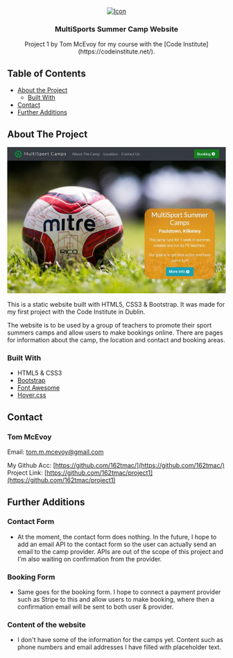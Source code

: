 <br />
<p align="center">
  <a href="https://github.com/162tmac/project1">
    <img src="assets/images/favicon.ico" alt="Icon" width="80" height="80">
  </a>

  <h3 align="center">MultiSports Summer Camp Website</h3>

  <p align="center">
    Project 1 by Tom McEvoy for my course with the [Code Institute](https://codeinstitute.net/).
    <br />

  </p>
</p>



## Table of Contents

* [About the Project](#about-the-project)
  * [Built With](#built-with)
* [Contact](#contact)
* [Further Additions](#further-additions)



## About The Project

![Landing Page ScreenShot](./assets/images/README-images/landing-screenshot.JPG)

This is a static website built with HTML5, CSS3 & Bootstrap. It was made for my first project with the Code Institute in Dublin.

The website is to be used by a group of teachers to promote their sport summers camps and allow users to make bookings online.
There are pages for information about the camp, the location and contact and booking areas.



### Built With

* HTML5 & CSS3
* [Bootstrap](https://getbootstrap.com/)
* [Font Awesome](https://fontawesome.com/)
* [Hover.css](https://ianlunn.github.io/Hover/)



## Contact

### Tom McEvoy


Email: tom.m.mcevoy@gmail.com

My Github Acc: [https://github.com/162tmac/](https://github.com/162tmac/) <br />
Project Link:  [https://github.com/162tmac/project1](https://github.com/162tmac/project1)



## Further Additions

### Contact Form
* At the moment, the contact form does nothing.
In the future, I hope to add an email API to the contact form so the user can actually send an email to the camp provider.
APIs are out of the scope of this project and I'm also waiting on confirmation from the provider.

### Booking Form
* Same goes for the booking form.
I hope to connect a payment provider such as Stripe to this and allow users to make booking, where then a confirmation email will be sent to both user & provider.

### Content of the website
* I don't have some of the information for the camps yet.
Content such as phone numbers and email addresses I have filled with placeholder text.
